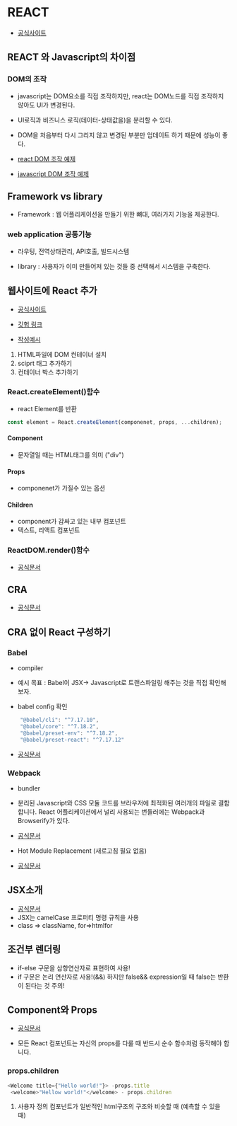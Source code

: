 # REACT

- [공식사이트]()

## REACT 와 Javascript의 차이점

### DOM의 조작

- javascript는 DOM요소를 직접 조작하지만, react는 DOM노드를 직접 조작하지 않아도 UI가 변경된다.

- UI로직과 비즈니스 로직(데이터-상태값을)을 분리할 수 있다.

- DOM을 처음부터 다시 그리지 않고 변경된 부분만 업데이트 하기 때문에 성능이 좋다.

- [react DOM 조작 예제](https://codesandbox.io/s/nervous-rain-gt7yn?file=/src/App.js)

- [javascript DOM 조작 예제]()

## Framework vs library

- Framework : 웹 어플리케이션을 만들기 위한 뼈대, 여러가지 기능을 제공한다.

### web application 공통기능

- 라우팅, 전역상태관리, API호출, 빌드시스템

- library : 사용자가 이미 만들어져 있는 것들 중 선택해서 시스템을 구축한다.

## 웹사이트에 React 추가

- [공식사이트](http://ko.reactjs.org/docs/add-react-to-a-website.html)

- [깃헙 링크](http://github.com/zerobase-school/2022-frontend-school-react/tree/master/2/2-1)

- [작성예시]()

1. HTML파일에 DOM 컨테이너 설치
2. sciprt 태그 추가하기
3. 컨테이너 박스 추가하기

### React.createElement()함수

- react Element를 반환

```javascript
const element = React.createElement(componenet, props, ...children);
```

#### Component

- 문자열일 때는 HTML태그를 의미 ("div")

#### Props

- componenet가 가질수 있는 옵션

#### Children

- component가 감싸고 있는 내부 컴포넌트
- 텍스트, 리액트 컴포넌트

### ReactDOM.render()함수

- [공식문서](https://ko.reactjs.org/docs/rendering-elements.html)

## CRA

- [공식문서](http://ko.reactjs.org/docs/getting-strated.html)

## CRA 없이 React 구성하기

### Babel

- compiler

- 예시 목표 : Babel이 JSX-> Javascript로 트랜스파일링 해주는 것을 직접 확인해 보자.
- babel config 확인

```javascript
    "@babel/cli": "^7.17.10",
    "@babel/core": "^7.18.2",
    "@babel/preset-env": "^7.18.2",
    "@babel/preset-react": "^7.17.12"
```

- [공식문서](https://babeljs.io/docs/en/index.html)

### Webpack

- bundler
- 분리된 Javascript와 CSS 모듈 코드를 브라우저에 최적화된 여러개의 파일로 결함합니다. React 어플리케이션에서 널리 사용되는 번들러에는 Webpack과 Browserify가 있다.

- [공식문서](https://webpack.js.org/)

- Hot Module Replacement (새로고침 필요 없음)
- [공식문서](https://webpack.kr/guides/hot-module-replacement)

## JSX소개

- [공식문서](https://ko.reactjs.org/docs/introducing-jsx.html)
- JSX는 camelCase 프로퍼티 명령 규칙을 사용
- class => className, for=>htmlfor

## 조건부 렌더링

- if-else 구문을 삼항연산자로 표현하여 사용!
- if 구문은 논리 연산자로 사용!(&&) 하지만 false&& expression일 때 false는 반환이 된다는 것 주의!

## Component와 Props

- [공식문서](https://ko.reactjs.org/docs/components-and-props.html)

- 모든 React 컴포넌트는 자신의 props를 다룰 때 반드시 순수 함수처럼 동작해야 합니다.

### props.children

```javascript
<Welcome title={"Hello world!"}> -props.title
 <welcome>"Hellow world!"</welcome> - props.children
```

1. 사용자 정의 컴포넌트가 일반적인 html구조의 구조와 비슷할 때 (예측할 수 있을 때)
